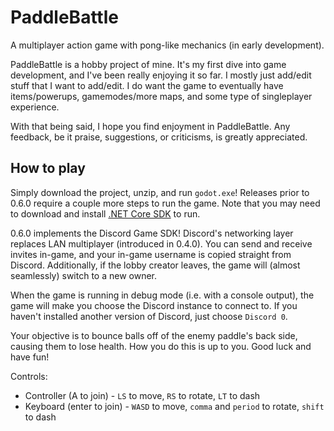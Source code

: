 # PaddleBattle
A multiplayer action game with pong-like mechanics (in early development).

PaddleBattle is a hobby project of mine. It's my first dive into game development, and I've been really enjoying it so far. I mostly just add/edit stuff that I want to add/edit. I do want the game to eventually have items/powerups, gamemodes/more maps, and some type of singleplayer experience.

With that being said, I hope you find enjoyment in PaddleBattle. Any feedback, be it praise, suggestions, or criticisms, is greatly appreciated.

## How to play

Simply download the project, unzip, and run `godot.exe`! Releases prior to 0.6.0 require a couple more steps to run the game. Note that you may need to download and install [.NET Core SDK](https://dotnet.microsoft.com/download/dotnet-core) to run.

0.6.0 implements the Discord Game SDK! Discord's networking layer replaces LAN multiplayer (introduced in 0.4.0). You can send and receive invites in-game, and your in-game username is copied straight from Discord. Additionally, if the lobby creator leaves, the game will (almost seamlessly) switch to a new owner.

When the game is running in debug mode (i.e. with a console output), the game will make you choose the Discord instance to connect to. If you haven't installed another version of Discord, just choose `Discord 0`.

Your objective is to bounce balls off of the enemy paddle's back side, causing them to lose health. How you do this is up to you. Good luck and have fun!

Controls:
* Controller (A to join) - `LS` to move, `RS` to rotate, `LT` to dash
* Keyboard (enter to join) - `WASD` to move, `comma` and `period` to rotate, `shift` to dash
